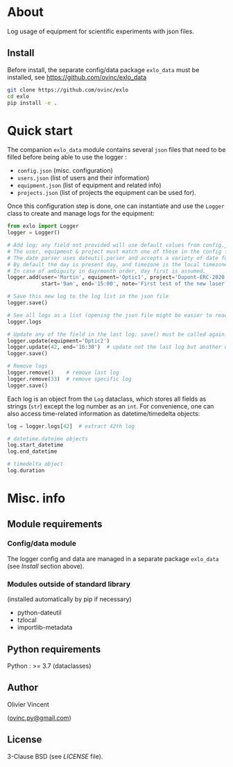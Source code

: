 About
=====

Log usage of equipment for scientific experiments with json files.

Install
-------

Before install, the separate config/data package `exlo_data` must be installed, see https://github.com/ovinc/exlo_data

```bash
git clone https://github.com/ovinc/exlo
cd exlo
pip install -e .
```

Quick start
===========

The companion `exlo_data` module contains several `json` files that need to be filled before being able to use the logger :

- `config.json` (misc. configuration)
- `users.json` (list of users and their information)
- `equipment.json` (list of equipment and related info)
- `projects.json` (list of projects the equipment can be used for).

Once this configuration step is done, one can instantiate and use the `Logger` class to create and manage logs for the equipment:

```python
from exlo import Logger
logger = Logger()

# Add log; any field not provided will use default values from config.json
# The user, equipment & project must match one of those in the config files
# The date parser uses dateutil.parser and accepts a variety of date formats
# By default the day is present day, and timezone is the local timezone.
# In case of ambiguity in day/month order, day first is assumed.
logger.add(user='Martin', equipment='Optic1', project='Dupont-ERC-2020',
           start='9am', end='15:00', note='First test of the new laser')

# Save this new log to the log list in the json file
logger.save()

# See all logs as a list (opening the json file might be easier to read)
logger.logs

# Update any of the field in the last log; save() must be called again.
logger.update(equipment='Optic2')
logger.update(42, end='16:30')  # update not the last log but another one (#42)
logger.save()

# Remove logs
logger.remove()    # remove last log
logger.remove(33)  # remove specific log
logger.save()
```

Each log is an object from the `Log` dataclass, which stores all fields as strings (`str`) except the log number as an `int`. For convenience, one can also access time-related information as datetime/timedelta objects:
```python
log = logger.logs[42]  # extract 42th log

# datetime.dateime objects
log.start_datetime
log.end_datetime

# timedelta object
log.duration
```


Misc. info
==========

Module requirements
-------------------

### Config/data module

The logger config and data are managed in a separate package `exlo_data` (see *Install* section above).


### Modules outside of standard library

(installed automatically by pip if necessary)

- python-dateutil
- tzlocal
- importlib-metadata



Python requirements
-------------------

Python : >= 3.7 (dataclasses)

Author
------

Olivier Vincent

(ovinc.py@gmail.com)

License
-------

3-Clause BSD (see *LICENSE* file).

